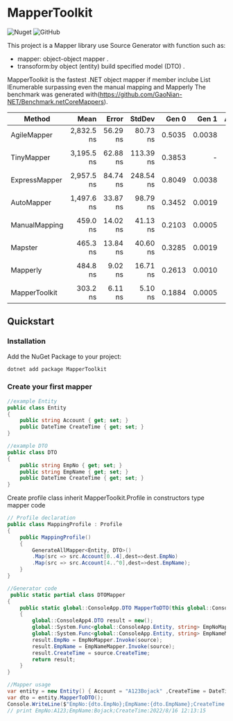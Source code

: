 # MapperToolkit
![Nuget](https://img.shields.io/badge/nuget-1.0.1.7--alpha-blue)
![GitHub](https://img.shields.io/badge/license-Apache--2.0-green)


This project is a Mapper library use  Source Generator with function such as:
- mapper: object-object mapper .
- transoform:by object (entity) build specified model (DTO) .

MapperToolkit is the fastest .NET object mapper
if member inclube List IEnumerable 
surpassing even the manual mapping and Mapperly
The benchmark was generated with(https://github.com/GaoNian-NET/Benchmark.netCoreMappers).

|        Method |       Mean |    Error |    StdDev |  Gen 0 |  Gen 1 | Allocated |
|-------------- |-----------:|---------:|----------:|-------:|-------:|----------:|
|   AgileMapper | 2,832.5 ns | 56.29 ns |  80.73 ns | 0.5035 | 0.0038 |      3 KB |
|               |            |          |           |        |        |           |
|    TinyMapper | 3,195.5 ns | 62.88 ns | 113.39 ns | 0.3853 |      - |      2 KB |
|               |            |          |           |        |        |           |
| ExpressMapper | 2,957.5 ns | 84.74 ns | 248.54 ns | 0.8049 | 0.0038 |      5 KB |
|               |            |          |           |        |        |           |
|    AutoMapper | 1,497.6 ns | 33.87 ns |  98.79 ns | 0.3452 | 0.0019 |      2 KB |
|               |            |          |           |        |        |           |
| ManualMapping |   459.0 ns | 14.02 ns |  41.13 ns | 0.2103 | 0.0005 |      1 KB |
|               |            |          |           |        |        |           |
|       Mapster |   465.3 ns | 13.84 ns |  40.60 ns | 0.3285 | 0.0019 |      2 KB |
|               |            |          |           |        |        |           |
|      Mapperly |   484.8 ns |  9.02 ns |  16.71 ns | 0.2613 | 0.0010 |      2 KB |
|               |            |          |           |        |        |           |
| MapperToolkit |   303.2 ns |  6.11 ns |   5.10 ns | 0.1884 | 0.0005 |      1 KB |
## Quickstart
### Installation

Add the NuGet Package to your project:
```bash
dotnet add package MapperToolkit
```

### Create your first mapper
```c#
//example Entity
public class Entity
{
    public string Account { get; set; }
    public DateTime CreateTime { get; set; }
}

//example DTO
public class DTO
{
    public string EmpNo { get; set; }
    public string EmpName { get; set; }
    public DateTime CreateTime { get; set; }
}
```
Create profile class inherit MapperToolkit.Profile
in constructors type mapper code 
```c#
// Profile declaration
public class MappingProfile : Profile
{
    public MappingProfile()
    {
        GenerateAllMapper<Entity, DTO>()
        .Map(src => src.Account[0..4],dest=>dest.EmpNo)
        .Map(src => src.Account[4..^0],dest=>dest.EmpName);
    }
}

```
```c#
//Generator code
 public static partial class DTOMapper
{
    public static global::ConsoleApp.DTO MapperToDTO(this global::ConsoleApp.Entity source)
    {
        global::ConsoleApp4.DTO result = new();
        global::System.Func<global::ConsoleApp.Entity, string> EmpNoMapper = src => src.Account[0..4];
        global::System.Func<global::ConsoleApp.Entity, string> EmpNameMapper = src => src.Account[4..^0];
        result.EmpNo = EmpNoMapper.Invoke(source);
        result.EmpName = EmpNameMapper.Invoke(source);
        result.CreateTime = source.CreateTime;
        return result;
    }
}
```
```c#
//Mapper usage
var entity = new Entity() { Account = "A123Bojack" ,CreateTime = DateTime.Now };
var dto = entity.MapperToDTO();
Console.WriteLine($"EmpNo:{dto.EmpNo};EmpName:{dto.EmpName};CreateTime:{dto.CreateTime}");
// print EmpNo:A123;EmpName:Bojack;CreateTime:2022/8/16 12:13:15
```
